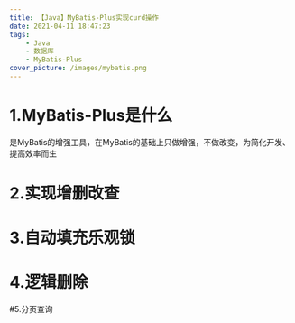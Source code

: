 ```yaml
---
title: 【Java】MyBatis-Plus实现curd操作
date: 2021-04-11 18:47:23
tags:
	- Java
	- 数据库
	- MyBatis-Plus
cover_picture: /images/mybatis.png
---
```


# 1.MyBatis-Plus是什么

是MyBatis的增强工具，在MyBatis的基础上只做增强，不做改变，为简化开发、提高效率而生

# 2.实现增删改查

# 3.自动填充乐观锁

# 4.逻辑删除

#5.分页查询

​                                                                     
